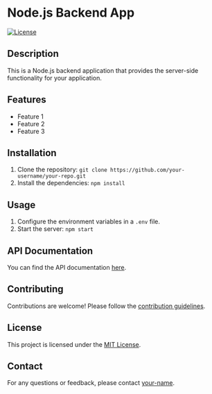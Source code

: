 # Node.js Backend App

[![License](https://img.shields.io/badge/license-MIT-blue.svg)](https://opensource.org/licenses/MIT)

## Description

This is a Node.js backend application that provides the server-side functionality for your application.

## Features

- Feature 1
- Feature 2
- Feature 3

## Installation

1. Clone the repository: `git clone https://github.com/your-username/your-repo.git`
2. Install the dependencies: `npm install`

## Usage

1. Configure the environment variables in a `.env` file.
2. Start the server: `npm start`

## API Documentation

You can find the API documentation [here](link-to-api-docs).

## Contributing

Contributions are welcome! Please follow the [contribution guidelines](link-to-contribution-guidelines).

## License

This project is licensed under the [MIT License](https://opensource.org/licenses/MIT).

## Contact

For any questions or feedback, please contact [your-name](mailto:your-email@example.com).
